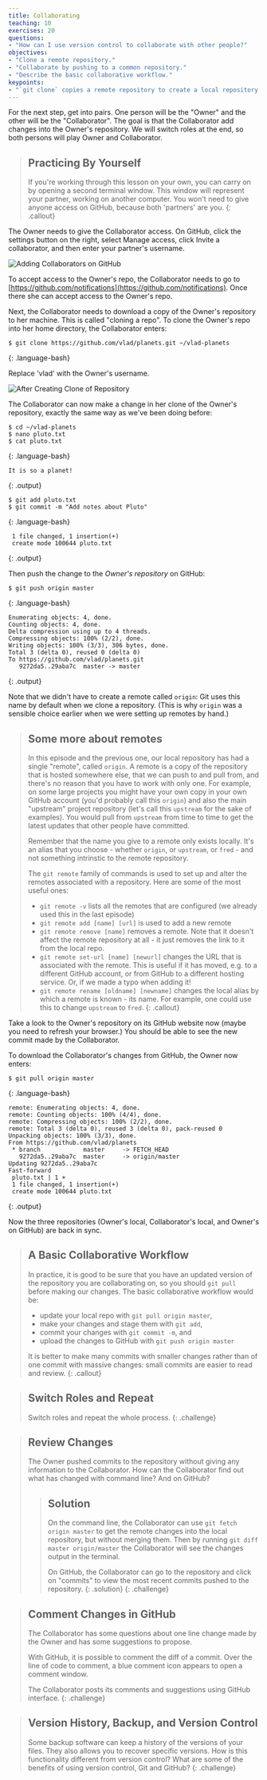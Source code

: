 ```yaml
---
title: Collaborating
teaching: 10
exercises: 20
questions:
- "How can I use version control to collaborate with other people?"
objectives:
- "Clone a remote repository."
- "Collaborate by pushing to a common repository."
- "Describe the basic collaborative workflow."
keypoints:
- "`git clone` copies a remote repository to create a local repository with a remote called `origin` automatically set up."
---
```


For the next step, get into pairs.  One person will be the "Owner" and the other
will be the "Collaborator". The goal is that the Collaborator add changes into
the Owner's repository. We will switch roles at the end, so both persons will
play Owner and Collaborator.

> ## Practicing By Yourself
>
> If you're working through this lesson on your own, you can carry on by opening
> a second terminal window.
> This window will represent your partner, working on another computer. You
> won't need to give anyone access on GitHub, because both 'partners' are you.
{: .callout}

The Owner needs to give the Collaborator access. On GitHub, click the settings
button on the right, select Manage access, click Invite a collaborator, and
then enter your partner's username.

![Adding Collaborators on GitHub](../fig/github-add-collaborators.png)

To accept access to the Owner's repo, the Collaborator
needs to go to [https://github.com/notifications](https://github.com/notifications).
Once there she can accept access to the Owner's repo.

Next, the Collaborator needs to download a copy of the Owner's repository to her
 machine. This is called "cloning a repo". To clone the Owner's repo into
her home directory, the Collaborator enters:

~~~
$ git clone https://github.com/vlad/planets.git ~/vlad-planets
~~~
{: .language-bash}

Replace 'vlad' with the Owner's username.

![After Creating Clone of Repository](../fig/github-collaboration.svg)

The Collaborator can now make a change in her clone of the Owner's repository,
exactly the same way as we've been doing before:

~~~
$ cd ~/vlad-planets
$ nano pluto.txt
$ cat pluto.txt
~~~
{: .language-bash}

~~~
It is so a planet!
~~~
{: .output}

~~~
$ git add pluto.txt
$ git commit -m "Add notes about Pluto"
~~~
{: .language-bash}

~~~
 1 file changed, 1 insertion(+)
 create mode 100644 pluto.txt
~~~
{: .output}

Then push the change to the *Owner's repository* on GitHub:

~~~
$ git push origin master
~~~
{: .language-bash}

~~~
Enumerating objects: 4, done.
Counting objects: 4, done.
Delta compression using up to 4 threads.
Compressing objects: 100% (2/2), done.
Writing objects: 100% (3/3), 306 bytes, done.
Total 3 (delta 0), reused 0 (delta 0)
To https://github.com/vlad/planets.git
   9272da5..29aba7c  master -> master
~~~
{: .output}

Note that we didn't have to create a remote called `origin`: Git uses this
name by default when we clone a repository.  (This is why `origin` was a
sensible choice earlier when we were setting up remotes by hand.)

> ## Some more about remotes
>
> In this episode and the previous one, our local repository has had
> a single "remote", called `origin`. A remote is a copy of the repository
> that is hosted somewhere else, that we can push to and pull from, and
> there's no reason that you have to work with only one. For example,
> on some large projects you might have your own copy in your own GitHub
> account (you'd probably call this `origin`) and also the main "upstream"
> project repository (let's call this `upstream` for the sake of examples).
> You would pull from `upstream` from time to
> time to get the latest updates that other people have committed.
>
> Remember that the name you give to a remote only exists locally. It's
> an alias that you choose - whether `origin`, or `upstream`, or `fred` -
> and not something intrinstic to the remote repository.
>
> The `git remote` family of commands is used to set up and alter the remotes
> associated with a repository. Here are some of the most useful ones:
>
> * `git remote -v` lists all the remotes that are configured (we already used
> this in the last episode)
> * `git remote add [name] [url]` is used to add a new remote
> * `git remote remove [name]` removes a remote. Note that it doesn't affect the
> remote repository at all - it just removes the link to it from the local repo.
> * `git remote set-url [name] [newurl]` changes the URL that is associated
> with the remote. This is useful if it has moved, e.g. to a different GitHub
> account, or from GitHub to a different hosting service. Or, if we made a typo when
> adding it!
> * `git remote rename [oldname] [newname]` changes the local alias by which a remote
> is known - its name. For example, one could use this to change `upstream` to `fred`.
{: .callout}

Take a look to the Owner's repository on its GitHub website now (maybe you need
to refresh your browser.) You should be able to see the new commit made by the
Collaborator.

To download the Collaborator's changes from GitHub, the Owner now enters:

~~~
$ git pull origin master
~~~
{: .language-bash}

~~~
remote: Enumerating objects: 4, done.
remote: Counting objects: 100% (4/4), done.
remote: Compressing objects: 100% (2/2), done.
remote: Total 3 (delta 0), reused 3 (delta 0), pack-reused 0
Unpacking objects: 100% (3/3), done.
From https://github.com/vlad/planets
 * branch            master     -> FETCH_HEAD
   9272da5..29aba7c  master     -> origin/master
Updating 9272da5..29aba7c
Fast-forward
 pluto.txt | 1 +
 1 file changed, 1 insertion(+)
 create mode 100644 pluto.txt
~~~
{: .output}

Now the three repositories (Owner's local, Collaborator's local, and Owner's on
GitHub) are back in sync.

> ## A Basic Collaborative Workflow
>
> In practice, it is good to be sure that you have an updated version of the
> repository you are collaborating on, so you should `git pull` before making
> our changes. The basic collaborative workflow would be:
>
> * update your local repo with `git pull origin master`,
> * make your changes and stage them with `git add`,
> * commit your changes with `git commit -m`, and
> * upload the changes to GitHub with `git push origin master`
>
> It is better to make many commits with smaller changes rather than
> of one commit with massive changes: small commits are easier to
> read and review.
{: .callout}

> ## Switch Roles and Repeat
>
> Switch roles and repeat the whole process.
{: .challenge}

> ## Review Changes
>
> The Owner pushed commits to the repository without giving any information
> to the Collaborator. How can the Collaborator find out what has changed with
> command line? And on GitHub?
>
> > ## Solution
> > On the command line, the Collaborator can use ```git fetch origin master```
> > to get the remote changes into the local repository, but without merging
> > them. Then by running ```git diff master origin/master``` the Collaborator
> > will see the changes output in the terminal.
> >
> > On GitHub, the Collaborator can go to the repository and click on
> > "commits" to view the most recent commits pushed to the repository.
> {: .solution}
{: .challenge}

> ## Comment Changes in GitHub
>
> The Collaborator has some questions about one line change made by the Owner and
> has some suggestions to propose.
>
> With GitHub, it is possible to comment the diff of a commit. Over the line of
> code to comment, a blue comment icon appears to open a comment window.
>
> The Collaborator posts its comments and suggestions using GitHub interface.
{: .challenge}

> ## Version History, Backup, and Version Control
>
> Some backup software can keep a history of the versions of your files. They also
> allows you to recover specific versions. How is this functionality different from version control?
> What are some of the benefits of using version control, Git and GitHub?
{: .challenge}
